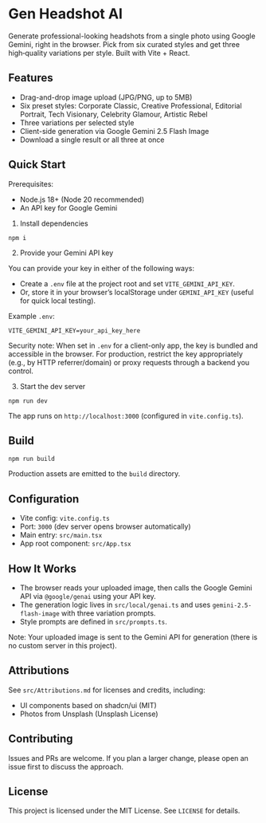 # Gen Headshot AI

Generate professional-looking headshots from a single photo using Google Gemini, right in the browser. Pick from six curated styles and get three high‑quality variations per style. Built with Vite + React.

## Features

- Drag-and-drop image upload (JPG/PNG, up to 5MB)
- Six preset styles: Corporate Classic, Creative Professional, Editorial Portrait, Tech Visionary, Celebrity Glamour, Artistic Rebel
- Three variations per selected style
- Client-side generation via Google Gemini 2.5 Flash Image
- Download a single result or all three at once

## Quick Start

Prerequisites:
- Node.js 18+ (Node 20 recommended)
- An API key for Google Gemini

1) Install dependencies

```
npm i
```

2) Provide your Gemini API key

You can provide your key in either of the following ways:
- Create a `.env` file at the project root and set `VITE_GEMINI_API_KEY`.
- Or, store it in your browser’s localStorage under `GEMINI_API_KEY` (useful for quick local testing).

Example `.env`:

```
VITE_GEMINI_API_KEY=your_api_key_here
```

Security note: When set in `.env` for a client-only app, the key is bundled and accessible in the browser. For production, restrict the key appropriately (e.g., by HTTP referrer/domain) or proxy requests through a backend you control.

3) Start the dev server

```
npm run dev
```

The app runs on `http://localhost:3000` (configured in `vite.config.ts`).

## Build

```
npm run build
```

Production assets are emitted to the `build` directory.

## Configuration

- Vite config: `vite.config.ts`
- Port: `3000` (dev server opens browser automatically)
- Main entry: `src/main.tsx`
- App root component: `src/App.tsx`

## How It Works

- The browser reads your uploaded image, then calls the Google Gemini API via `@google/genai` using your API key.
- The generation logic lives in `src/local/genai.ts` and uses `gemini-2.5-flash-image` with three variation prompts.
- Style prompts are defined in `src/prompts.ts`.

Note: Your uploaded image is sent to the Gemini API for generation (there is no custom server in this project).

## Attributions

See `src/Attributions.md` for licenses and credits, including:
- UI components based on shadcn/ui (MIT)
- Photos from Unsplash (Unsplash License)

## Contributing

Issues and PRs are welcome. If you plan a larger change, please open an issue first to discuss the approach.

## License

This project is licensed under the MIT License. See `LICENSE` for details.
